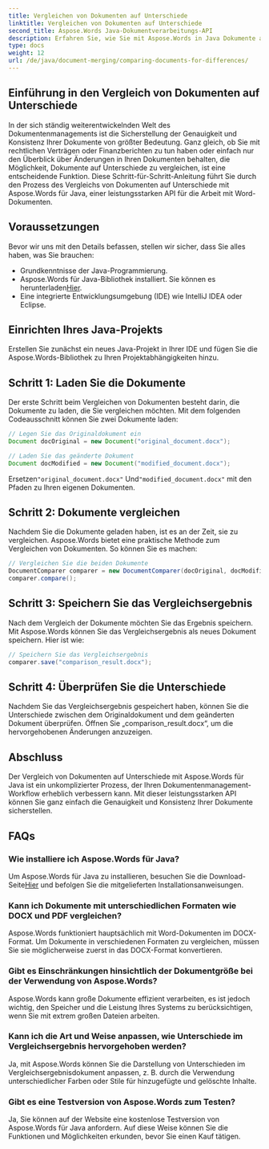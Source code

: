 ```yaml
---
title: Vergleichen von Dokumenten auf Unterschiede
linktitle: Vergleichen von Dokumenten auf Unterschiede
second_title: Aspose.Words Java-Dokumentverarbeitungs-API
description: Erfahren Sie, wie Sie mit Aspose.Words in Java Dokumente auf Unterschiede vergleichen. Unsere Schritt-für-Schritt-Anleitung sorgt für eine korrekte Dokumentenverwaltung.
type: docs
weight: 12
url: /de/java/document-merging/comparing-documents-for-differences/
---
```


## Einführung in den Vergleich von Dokumenten auf Unterschiede

In der sich ständig weiterentwickelnden Welt des Dokumentenmanagements ist die Sicherstellung der Genauigkeit und Konsistenz Ihrer Dokumente von größter Bedeutung. Ganz gleich, ob Sie mit rechtlichen Verträgen oder Finanzberichten zu tun haben oder einfach nur den Überblick über Änderungen in Ihren Dokumenten behalten, die Möglichkeit, Dokumente auf Unterschiede zu vergleichen, ist eine entscheidende Funktion. Diese Schritt-für-Schritt-Anleitung führt Sie durch den Prozess des Vergleichs von Dokumenten auf Unterschiede mit Aspose.Words für Java, einer leistungsstarken API für die Arbeit mit Word-Dokumenten.

## Voraussetzungen

Bevor wir uns mit den Details befassen, stellen wir sicher, dass Sie alles haben, was Sie brauchen:

- Grundkenntnisse der Java-Programmierung.
-  Aspose.Words für Java-Bibliothek installiert. Sie können es herunterladen[Hier](https://releases.aspose.com/words/java/).
- Eine integrierte Entwicklungsumgebung (IDE) wie IntelliJ IDEA oder Eclipse.

## Einrichten Ihres Java-Projekts

Erstellen Sie zunächst ein neues Java-Projekt in Ihrer IDE und fügen Sie die Aspose.Words-Bibliothek zu Ihren Projektabhängigkeiten hinzu.

## Schritt 1: Laden Sie die Dokumente

Der erste Schritt beim Vergleichen von Dokumenten besteht darin, die Dokumente zu laden, die Sie vergleichen möchten. Mit dem folgenden Codeausschnitt können Sie zwei Dokumente laden:

```java
// Legen Sie das Originaldokument ein
Document docOriginal = new Document("original_document.docx");

// Laden Sie das geänderte Dokument
Document docModified = new Document("modified_document.docx");
```

 Ersetzen`"original_document.docx"` Und`"modified_document.docx"` mit den Pfaden zu Ihren eigenen Dokumenten.

## Schritt 2: Dokumente vergleichen

Nachdem Sie die Dokumente geladen haben, ist es an der Zeit, sie zu vergleichen. Aspose.Words bietet eine praktische Methode zum Vergleichen von Dokumenten. So können Sie es machen:

```java
// Vergleichen Sie die beiden Dokumente
DocumentComparer comparer = new DocumentComparer(docOriginal, docModified);
comparer.compare();
```

## Schritt 3: Speichern Sie das Vergleichsergebnis

Nach dem Vergleich der Dokumente möchten Sie das Ergebnis speichern. Mit Aspose.Words können Sie das Vergleichsergebnis als neues Dokument speichern. Hier ist wie:

```java
// Speichern Sie das Vergleichsergebnis
comparer.save("comparison_result.docx");
```

## Schritt 4: Überprüfen Sie die Unterschiede

Nachdem Sie das Vergleichsergebnis gespeichert haben, können Sie die Unterschiede zwischen dem Originaldokument und dem geänderten Dokument überprüfen. Öffnen Sie „comparison_result.docx“, um die hervorgehobenen Änderungen anzuzeigen.

## Abschluss

Der Vergleich von Dokumenten auf Unterschiede mit Aspose.Words für Java ist ein unkomplizierter Prozess, der Ihren Dokumentenmanagement-Workflow erheblich verbessern kann. Mit dieser leistungsstarken API können Sie ganz einfach die Genauigkeit und Konsistenz Ihrer Dokumente sicherstellen.

## FAQs

### Wie installiere ich Aspose.Words für Java?

 Um Aspose.Words für Java zu installieren, besuchen Sie die Download-Seite[Hier](https://releases.aspose.com/words/java/) und befolgen Sie die mitgelieferten Installationsanweisungen.

### Kann ich Dokumente mit unterschiedlichen Formaten wie DOCX und PDF vergleichen?

Aspose.Words funktioniert hauptsächlich mit Word-Dokumenten im DOCX-Format. Um Dokumente in verschiedenen Formaten zu vergleichen, müssen Sie sie möglicherweise zuerst in das DOCX-Format konvertieren.

### Gibt es Einschränkungen hinsichtlich der Dokumentgröße bei der Verwendung von Aspose.Words?

Aspose.Words kann große Dokumente effizient verarbeiten, es ist jedoch wichtig, den Speicher und die Leistung Ihres Systems zu berücksichtigen, wenn Sie mit extrem großen Dateien arbeiten.

### Kann ich die Art und Weise anpassen, wie Unterschiede im Vergleichsergebnis hervorgehoben werden?

Ja, mit Aspose.Words können Sie die Darstellung von Unterschieden im Vergleichsergebnisdokument anpassen, z. B. durch die Verwendung unterschiedlicher Farben oder Stile für hinzugefügte und gelöschte Inhalte.

### Gibt es eine Testversion von Aspose.Words zum Testen?

Ja, Sie können auf der Website eine kostenlose Testversion von Aspose.Words für Java anfordern. Auf diese Weise können Sie die Funktionen und Möglichkeiten erkunden, bevor Sie einen Kauf tätigen.
